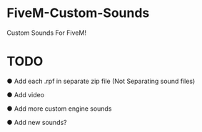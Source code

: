 # FiveM-Custom-Sounds
Custom Sounds For FiveM!

# TODO

● Add each .rpf in separate zip file (Not Separating sound files)

● Add video

● Add more custom engine sounds

● Add new sounds?

